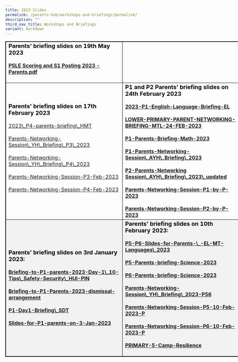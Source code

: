 ```yaml
---
title: 2023 Slides
permalink: /parents-hub/workshops-and-briefings/permalink/
description: ""
third_nav_title: Workshops and Briefings
variant: markdown
---
```

<table style="border: 1px solid black; width: 840px;">
   <tbody>
     <tr><td style="border: 1px solid black; width: 350px;">
            <b>
            <strong style="color: black; font-size: 18;"> Parents’ briefing slides on 19th&nbsp;May 2023</strong>
            <br>
						<br>
            <a href="https://drive.google.com/file/d/1_ri9dFL6XCtVwXxIhNg2_8ICstuqhw57/view?usp=sharing">PSLE Scoring and S1 Posting 2023 - Parents.pdf</a>
            <br>
						<br>
            </b>
         </td> 
		 </tr><tr>
         <td style="border: 1px solid black; width: 350px;">
            <strong style="color: black; font-size: 18;">Parents’ briefing slides on 17th February 2023</strong>
            <br>
            <br>
            <a href="https://drive.google.com/file/d/1TuiNVTi_PFPxcjKXdTU0Y6da-URxaRej/view?usp=sharing">2023\_P4-parents-briefing\_HMT<br>
            <br>
            </a>
            <a href="https://drive.google.com/file/d/1kPpKlBFCAKHQOYXNxZD2K8RGe_NQnJ2k/view?usp=sharing">Parents-Networking-Session\_YH\_Briefing\_P3\_2023</a>
            <br>
            <br>
            <a href="https://drive.google.com/file/d/1kPpKlBFCAKHQOYXNxZD2K8RGe_NQnJ2k/view?usp=sharing">Parents-Networking-Session\_YH\_Briefing\_P4\_2023</a>
            <br>
            <br>
            <a href="https://drive.google.com/file/d/1QOfq6_prghJ6YiE2bxhU8ihlk7-2FVLP/view?usp=sharing">Parents-Networking-Session-P3-Feb-2023</a>
            <br>
            <br>
            <a href="https://drive.google.com/file/d/1LR3JfrIRBk0awSjN1bidEdg6Jk6Vz-ll/view?usp=share\_link">Parents-Networking-Session-P4-Feb-2023</a>
            <br>
            <br>
         </td>
         <td style="border: 1px solid black; width: 350px;">
            <b>
            <strong style="color: black; font-size: 18;">P1 and P2 Parents’ briefing slides on 24th February 2023</strong>
            <br>
            <br>
            <a href="https://drive.google.com/file/d/1gA32gIsj9LNkAHsr3kdspRqWb8N3CuK2/view?usp=share\_link">2023-P1-English-Language-Briefing-EL <br>
            <br>
            </a>
            <a href="https://drive.google.com/file/d/1Jx8QiLOMQ3jujalf4i5VoMCD\_VoOKxO0/view?usp=share\_link">LOWER-PRIMARY-PARENT-NETWORKING-BRIEFING-MTL-24-FEB-2023</a>
            <br>
            <br>
            <a href="https://drive.google.com/file/d/11tzEOm8\_HQ30-kqQPAxTMoAcI81HovEr/view?usp=share\_link">P1-Parents-Briefing-Math-2023</a>
            <br>
            <br>
            <a href="https://drive.google.com/file/d/1NY54TTFaPfiFTKs5Gf1kSU2VXv0ZjRPU/view?usp=share\_link">P1-Parents-Networking-Session\_AYH\_Briefing\_2023</a>
            <br>
            <br>
            <a href="https://drive.google.com/file/d/1kxfbBZafbAK7lrFSQrz-HleiDlpwt77t/view?usp=share\_link">P2-Parents-Networking Session\_AYH\_Briefing\_2023\_updated</a>
            <br>
            <br>
            <a href="https://drive.google.com/file/d/1wcCSXbIKBjsTIVekE1aVypwbNLbqAWh7/view?usp=share\_link">Parents-Networking-Session-P1-by-P-2023</a>
            <br>
            <br>
            <a href="https://drive.google.com/file/d/1iYsxL\_lOoLvlfr7Qq7aV0fOHHq8DBqds/view?usp=sharing">Parents-Networking-Session-P2-by-P-2023</a>
            <br>
            </b>
         </td>
      </tr>
      <tr style="background-color: #f2f2f2;">
         <td style="border: 1px solid black; width: 350px;">
            <b>
            <strong style="color: black; font-size: 18;">Parents’ briefing slides on 3rd January 2023:</strong>
            <br>
            <br>
							<a href="https://docs.google.com/presentation/d/1w8zmILRB5EFWI-iDezex6fD5Ga\_7r4QR/edit?usp=share\_link&amp;ouid=109705388736542203935&amp;rtpof=true&amp;sd=true">Briefing-to-P1-parents-2023-Day-1\_10-Tips\_Safety-Security\_HUI-PIN<br>
            </a>
            <br>
            <a>
            </a>
            <a href="https://docs.google.com/presentation/d/1QAZtlY7bFeXwZEIVpcgAr83TkUjulFTb/edit?usp=share\_link&amp;ouid=109705388736542203935&amp;rtpof=true&amp;sd=true">Briefing-to-P1-Parents-2023-dismissal-arrangement</a>
            <br>
            <br>
            <a href="https://docs.google.com/presentation/d/1VYD9PjfofhGR1B6nrfymOdy3QKLKr\_gh/edit?usp=share\_link&amp;ouid=109705388736542203935&amp;rtpof=true&amp;sd=true">P1-Day1-Briefing\_SDT</a>
            <br>
            <br>
            <a href="https://docs.google.com/presentation/d/1cZF-SxAHxX5MSWzZZZpfRp-xO0KXt8qD/edit?usp=share\_link&amp;ouid=109705388736542203935&amp;rtpof=true&amp;sd=true">Slides-for-P1-parents-on-3-Jan-2023</a>
            <br>
            </b>
         </td>
         <td style="border: 1px solid black; width: 350px;">
            <b>
            <strong style="color: black; font-size: 18;">Parents’ briefing slides on 10th February 2023:</strong>
            <br>
            <br>
            <a href="https://drive.google.com/file/d/1snJme6rWYaWr7AYFCkA8TGG\_LScdXS6W/view?usp=share\_link">P5-P6-Slides-for-Parents-\_-EL-MT-Languages\_2023 <br></a><br>
            <a href="https://drive.google.com/file/d/1Ff\_DN5fhYJGYsHAyqytOGMMMEXwckp4b/view?usp=share\_link">P5-Parents-briefing-Science-2023 <br><br></a>
            <a href="https://drive.google.com/file/d/1S4c2zMWSy6jmvtsZVv2YewXyqA4aT6J5/view?usp=share\_link">P6-Parents-briefing-Science-2023<br><br></a>
            <a href="https://drive.google.com/file/d/1gmAH8w9GXsZSaLEL2tz1iJC9YXRVbk\_a/view?usp=share\_link">Parents-Networking-Session\_YH\_Briefing\_2023-P56 <br><br></a>
            <a href="https://drive.google.com/file/d/1M-Mz2cZnl4DGwwNEF7sWn3n6jAC2cIZ3/view?usp=share\_link">Parents-Networking-Session-P5-10-Feb-2023-P<br><br></a>
            <a href="https://drive.google.com/file/d/15HOJGvc20pMTOm5xFE3Oauhz01I-JRZV/view?usp=share\_link">Parents-Networking-Session-P6-10-Feb-2023-P<br><br></a>
            <a href="https://drive.google.com/file/d/11i7Be5wlO-GaqM9PrvtDMCMjqhmOMQiG/view?usp=share\_link">PRIMARY-5-Camp-Resilience<br><br></a>
            </b>
         </td>
      </tr>
   </tbody>
</table>
